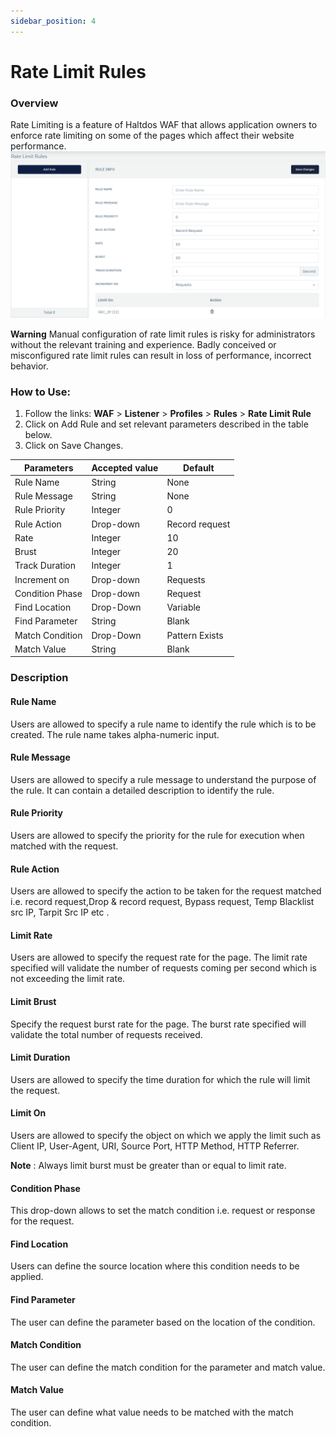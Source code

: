 ```yaml
---
sidebar_position: 4
---
```

# Rate Limit Rules
### Overview
Rate Limiting is a feature of Haltdos WAF that allows application owners to enforce rate limiting on some of the pages which affect their website performance.
![Rate limit](/img/waf/v6/docs/rate_limit.png)

**Warning** Manual configuration of rate limit rules is risky for administrators without the relevant training and experience. Badly conceived or misconfigured rate limit rules can result in loss of performance, incorrect behavior.

### How to Use:

1. Follow the links: **WAF** > **Listener** >  **Profiles** > **Rules** > **Rate Limit Rule**
2. Click on Add Rule and set relevant parameters described in the table below.
3. Click on Save Changes.

| Parameters      | Accepted value |  Default       |
|-----------------|----------------|----------------|
| Rule Name       | String         | None           |
| Rule Message    | String         | None           |
| Rule Priority   | Integer        | 0              |
| Rule Action     | Drop-down      | Record request |
| Rate            | Integer        | 10             |
| Brust           | Integer        | 20             |
| Track Duration  | Integer        | 1              |
| Increment on    | Drop-down      | Requests       |
| Condition Phase | Drop-down      | Request        |
| Find Location   | Drop-Down      | Variable       |
| Find Parameter  | String         | Blank          |
| Match Condition | Drop-Down      | Pattern Exists |
| Match Value     | String         | Blank          |

### Description

#### Rule Name
Users are allowed to specify a rule name to identify the rule which is to be created. The rule name takes alpha-numeric input.

#### Rule Message
Users are allowed to specify a rule message to understand the purpose of the rule. It can contain a detailed description to identify the rule.

#### Rule Priority
Users are allowed to specify the priority for the rule for execution when matched with the request.

#### Rule Action
Users are allowed to specify the action to be taken for the request matched i.e. record request,Drop & record request, Bypass request, Temp Blacklist src IP, Tarpit Src IP etc .

#### Limit Rate
Users are allowed to specify the request rate for the page. The limit rate specified will validate the number of requests coming per second which is not exceeding the limit rate.

#### Limit Brust
Specify the request burst rate for the page. The burst rate specified will validate the total number of requests received. 

#### Limit Duration
Users are allowed to specify the time duration for which the rule will limit the request.

#### Limit On
Users are allowed to specify the object on which we apply the limit such as Client IP, User-Agent, URI, Source Port, HTTP Method, HTTP Referrer.

**Note** : Always limit burst must be greater than or equal to limit rate.

#### Condition Phase
This drop-down allows to set the match condition i.e. request or response for the request.

#### Find Location
Users can define the source location where this condition needs to be applied.

#### Find Parameter
The user can define the parameter based on the location of the condition.

#### Match Condition
The user can define the match condition for the parameter and match value.

#### Match Value
The user can define what value needs to be matched with the match condition.





